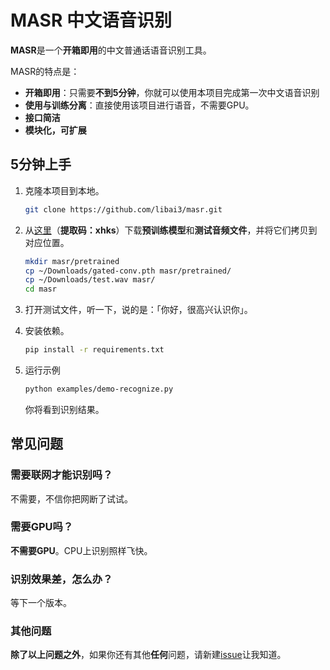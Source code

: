 # MASR 中文语音识别

**MASR**是一个**开箱即用**的中文普通话语音识别工具。

MASR的特点是：

* **开箱即用**：只需要**不到5分钟**，你就可以使用本项目完成第一次中文语音识别
* **使用与训练分离**：直接使用该项目进行语音，不需要GPU。
* **接口简洁**
* **模块化，可扩展**

## 5分钟上手

1. 克隆本项目到本地。

   ```sh
   git clone https://github.com/libai3/masr.git
   ```

2. 从[这里](https://pan.baidu.com/s/1HmQqZXsyYz28fQ0XTfB8SA)（**提取码：xhks**）下载**预训练模型**和**测试音频文件**，并将它们拷贝到对应位置。

   ```sh
   mkdir masr/pretrained
   cp ~/Downloads/gated-conv.pth masr/pretrained/
   cp ~/Downloads/test.wav masr/
   cd masr
   ```

3. 打开测试文件，听一下，说的是：「你好，很高兴认识你」。

4. 安装依赖。

   ```sh
   pip install -r requirements.txt
   ```

5. 运行示例

   ```sh
   python examples/demo-recognize.py
   ```

   你将看到识别结果。

## 常见问题

### 需要联网才能识别吗？

不需要，不信你把网断了试试。

### 需要GPU吗？

**不需要GPU**。CPU上识别照样飞快。

### 识别效果差，怎么办？

等下一个版本。

### 其他问题

**除了以上问题之外**，如果你还有其他**任何**问题，请新建[issue](https://github.com/libai3/masr/issues/new)让我知道。